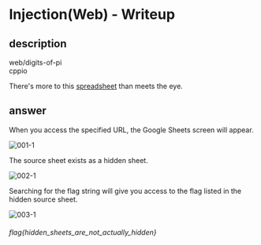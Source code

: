 # Injection(Web) - Writeup

## description

web/digits-of-pi  
cppio

There's more to this [spreadsheet](https://docs.google.com/spreadsheets/d/1y7AxYvBwJ1DeapnhV401w0T5HzQNIfrN1WeQFbnwbIE/edit) than meets the eye.


## answer

When you access the specified URL, the Google Sheets screen will appear.

![001-1](https://user-images.githubusercontent.com/45488828/122660709-4239ae80-d1be-11eb-9660-f120c7156a4d.jpg)

The source sheet exists as a hidden sheet.

![002-1](https://user-images.githubusercontent.com/45488828/122660714-4960bc80-d1be-11eb-855e-569ac47e81d1.jpg)

Searching for the flag string will give you access to the flag listed in the hidden source sheet.

![003-1](https://user-images.githubusercontent.com/45488828/122660716-4f569d80-d1be-11eb-8dfc-2c0d77ae65d9.jpg)

###### flag{hidden_sheets_are_not_actually_hidden}
